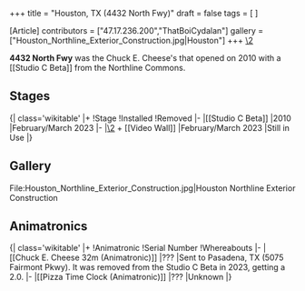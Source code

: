 +++
title = "Houston, TX (4432 North Fwy)"
draft = false
tags = [ ]

[Article]
contributors = ["47.17.236.200","ThatBoiCydalan"]
gallery = ["Houston_Northline_Exterior_Construction.jpg|Houston"]
+++
[\2](\1)

**4432 North Fwy** was the Chuck E. Cheese's that opened on 2010 with a [[Studio C Beta]] from the Northline Commons.

##  Stages ## 

{| class='wikitable'
|+
!Stage
!Installed
!Removed
|-
|[[Studio C Beta]]
|2010
|February/March 2023
|-
|[\2](\1) + [[Video Wall]]
|February/March 2023
|Still in Use
|}

##  Gallery ## 

<gallery>
File:Houston_Northline_Exterior_Construction.jpg|Houston Northline Exterior Construction
</gallery>

##  Animatronics ## 

{| class='wikitable'
|+
!Animatronic
!Serial Number
!Whereabouts
|-
|[[Chuck E. Cheese 32m (Animatronic)]]
|???
|Sent to Pasadena, TX (5075 Fairmont Pkwy). It was removed from the Studio C Beta in 2023, getting a 2.0.
|-
|[[Pizza Time Clock (Animatronic)]]
|???
|Unknown
|}